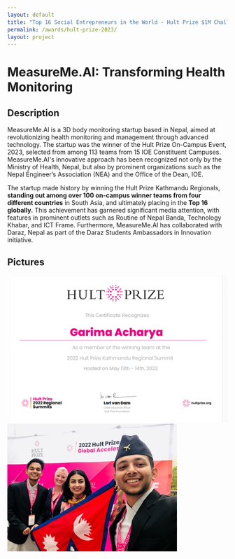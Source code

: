 ```yaml
---
layout: default
title: "Top 16 Social Entrepreneurs in the World - Hult Prize $1M Challenge"
permalink: /awards/hult-prize-2023/
layout: project
---
```


# MeasureMe.AI: Transforming Health Monitoring

## Description
MeasureMe.AI is a 3D body monitoring startup based in Nepal, aimed at revolutionizing health monitoring and management through advanced technology. The startup was the winner of the Hult Prize On-Campus Event, 2023, selected from among 113 teams from 15 IOE Constituent Campuses. MeasureMe.AI's innovative approach has been recognized not only by the Ministry of Health, Nepal, but also by prominent organizations such as the Nepal Engineer’s Association (NEA) and the Office of the Dean, IOE.

The startup made history by winning the Hult Prize Kathmandu Regionals, **standing out among over 100 on-campus winner teams from four different countries** in South Asia, and ultimately placing in the **Top 16 globally.** This achievement has garnered significant media attention, with features in prominent outlets such as Routine of Nepal Banda, Technology Khabar, and ICT Frame. Furthermore, MeasureMe.AI has collaborated with Daraz, Nepal as part of the Daraz Students Ambassadors in Innovation initiative.

## Pictures
![Certificate](/images/REGIONAL_WINNER_CERTIFICATE.png)
![Global Accelerator at Boston, US](/images/Measureme_lori_vandam.jpg)



